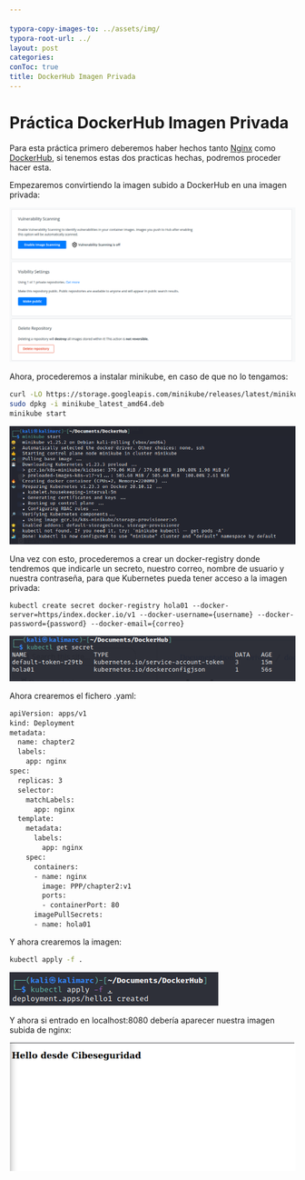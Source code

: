 ```yaml
---

typora-copy-images-to: ../assets/img/
typora-root-url: ../
layout: post
categories: 
conToc: true
title: DockerHub Imagen Privada
---
```


# Práctica DockerHub Imagen Privada

Para esta práctica primero deberemos haber hechos tanto [Nginx](https://yosoymark0911.github.io/2021/11/18/Nginx.html) como [DockerHub](https://yosoymark0911.github.io/2021/11/18/Nginx.html), si tenemos estas dos practicas hechas, podremos proceder hacer esta.

Empezaremos convirtiendo la imagen subido a DockerHub en una imagen privada:

 ![image-20220424215325146](/assets/img/image-20220424215325146.png)

Ahora, procederemos a instalar minikube, en caso de que no lo tengamos:

```bash
curl -LO https://storage.googleapis.com/minikube/releases/latest/minikube_latest_amd64.deb
sudo dpkg -i minikube_latest_amd64.deb
minikube start
```

![image-20220424215427294](/assets/img/image-20220424215427294.png)

Una vez con esto, procederemos a crear un docker-registry donde tendremos que indicarle un secreto, nuestro correo, nombre de usuario y  nuestra contraseña, para que Kubernetes pueda tener acceso a la imagen privada:

```
kubectl create secret docker-registry hola01 --docker-server=https/index.docker.io/v1 --docker-username={username} --docker-password={password} --docker-email={correo}
```

![image-20220424220453298](/assets/img/image-20220424220453298.png)

Ahora crearemos el fichero .yaml:

```bash
apiVersion: apps/v1
kind: Deployment
metadata:
  name: chapter2
  labels:
    app: nginx
spec:
  replicas: 3
  selector:
    matchLabels:
      app: nginx
  template:
    metadata:
      labels:
        app: nginx
    spec:
      containers:
      - name: nginx
        image: PPP/chapter2:v1
        ports:
        - containerPort: 80
      imagePullSecrets:
      - name: hola01
```

Y ahora crearemos la imagen: 

```bash
kubectl apply -f .
```

![image-20220424220901766](/assets/img/image-20220424220901766.png)

Y ahora si entrado en localhost:8080 debería aparecer nuestra imagen subida de nginx:

![image-20220424221453467](/assets/img/image-20220424221453467.png)


